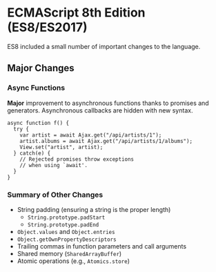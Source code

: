 # ECMAScript 8th Edition (ES8/ES2017)

ES8 included a small number of important changes to the language.

## Major Changes

### Async Functions

**Major** improvement to asynchronous functions thanks to promises and
generators.  Asynchronous callbacks are hidden with new syntax.

~~~ {.javascript}
async function f() {
  try {
    var artist = await Ajax.get("/api/artists/1");
    artist.albums = await Ajax.get("/api/artists/1/albums");
    View.set("artist", artist);
  } catch(e) {
    // Rejected promises throw exceptions
    // when using `await'.
  }
}
~~~

### Summary of Other Changes

  * String padding (ensuring a string is the proper length)
    - `String.prototype.padStart`
    - `String.prototype.padEnd`
  * `Object.values` and `Object.entries`
  * `Object.getOwnPropertyDescriptors`
  * Trailing commas in function parameters and call arguments
  * Shared memory (`SharedArrayBuffer`)
  * Atomic operations (e.g., `Atomics.store`)
